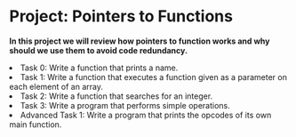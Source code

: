 <html>
<h1>Project: Pointers to Functions</h1>
<p><strong>In this project we will review how pointers to function works and why should we use them to avoid code redundancy.</strong></p>
<body>
<li>Task 0: Write a function that prints a name.</li>
<li>Task 1: Write a function that executes a function given as a parameter on each element of an array.</li>
<li>Task 2: Write a function that searches for an integer.</li>
<li>Task 3: Write a program that performs simple operations.</li>
<li>Advanced Task 1: Write a program that prints the opcodes of its own main function.</li>
</body>
</html>